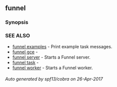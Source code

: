 ## funnel



### Synopsis




### SEE ALSO
* [funnel examples](funnel_examples.md)	 - Print example task messages.
* [funnel gce](funnel_gce.md)	 - 
* [funnel server](funnel_server.md)	 - Starts a Funnel server.
* [funnel task](funnel_task.md)	 - 
* [funnel worker](funnel_worker.md)	 - Starts a Funnel worker.

###### Auto generated by spf13/cobra on 26-Apr-2017
